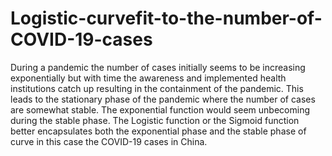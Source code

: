 # Logistic-curvefit-to-the-number-of-COVID-19-cases
During a pandemic the number of cases initially seems to be increasing exponentially but with time the awareness and implemented health institutions catch up resulting in the containment of the pandemic. This leads to the stationary phase of the pandemic where the number of cases are somewhat stable. The exponential function would seem unbecoming during the stable phase. The Logistic function  or the Sigmoid function better encapsulates both the exponential phase and the stable phase of curve in this case the COVID-19 cases in China.
